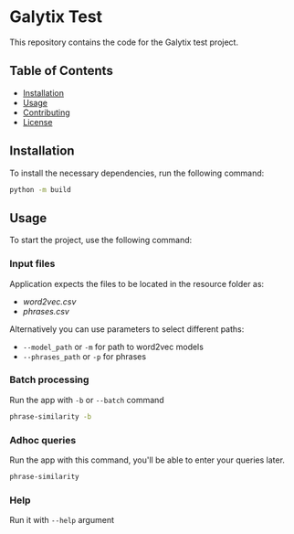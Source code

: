 # Galytix Test

This repository contains the code for the Galytix test project.

## Table of Contents

- [Installation](#installation)
- [Usage](#usage)
- [Contributing](#contributing)
- [License](#license)


## Installation

To install the necessary dependencies, run the following command:

```bash
python -m build
```

## Usage
To start the project, use the following command:

### Input files
Application expects the files to be located in the resource folder as:
 - *word2vec.csv*
 - *phrases.csv*

Alternatively you can use parameters to select different paths:
 - `--model_path` or `-m` for path to word2vec models
 - `--phrases_path` or `-p` for phrases

### Batch processing
Run the app with `-b` or `--batch` command
```bash
phrase-similarity -b
```

### Adhoc queries
Run the app with this command, you'll be able to enter your queries later.
```bash
phrase-similarity
```

### Help
Run it with `--help` argument
